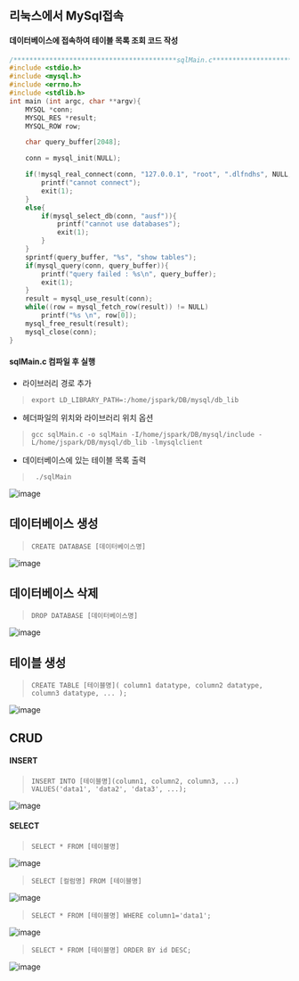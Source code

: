 ## 리눅스에서 MySql접속
#### 데이터베이스에 접속하여 테이블 목록 조회 코드 작성
```c
/*****************************************sqlMain.c******************************************/
#include <stdio.h>
#include <mysql.h>
#include <errno.h>
#include <stdlib.h>
int main (int argc, char **argv){
    MYSQL *conn;
    MYSQL_RES *result;
    MYSQL_ROW row;

    char query_buffer[2048];

    conn = mysql_init(NULL);

    if(!mysql_real_connect(conn, "127.0.0.1", "root", ".dlfndhs", NULL, 0, NULL, 0)){
        printf("cannot connect");
        exit(1);
    }
    else{
        if(mysql_select_db(conn, "ausf")){  
            printf("cannot use databases");
            exit(1);
        }
    }
    sprintf(query_buffer, "%s", "show tables");
    if(mysql_query(conn, query_buffer)){
        printf("query failed : %s\n", query_buffer);
        exit(1);
    }
    result = mysql_use_result(conn);
    while((row = mysql_fetch_row(result)) != NULL)
        printf("%s \n", row[0]);
    mysql_free_result(result);
    mysql_close(conn);
}
```
#### sqlMain.c 컴파일 후 실행
* 라이브러리 경로 추가

> ``
>   export LD_LIBRARY_PATH=:/home/jspark/DB/mysql/db_lib        
>   ``
  
* 헤더파일의 위치와 라이브러리 위치 옵션

> ``
>   gcc sqlMain.c -o sqlMain -I/home/jspark/DB/mysql/include -L/home/jspark/DB/mysql/db_lib -lmysqlclient   
> ``

* 데이터베이스에 있는 테이블 목록 출력

> `` 
> ./sqlMain
> `` 

![image](https://user-images.githubusercontent.com/64197428/126729215-f4fec428-f2e8-472c-8cae-b31478d66368.png)
  
## 데이터베이스 생성
> ``
>  CREATE DATABASE [데이터베이스명]
> ``
 
![image](https://user-images.githubusercontent.com/64197428/126736508-b8b3599f-ab35-47d5-8871-dab48191d423.png)

## 데이터베이스 삭제
> ``
> DROP DATABASE [데이터베이스명]
> ``

![image](https://user-images.githubusercontent.com/64197428/126736697-6dfb60a1-94b6-40b2-add1-3d0d4be43397.png)

## 테이블 생성
> ``
> CREATE TABLE [테이블명](
>   column1 datatype,
>   column2 datatype,
>   column3 datatype,
>   ...
>   );
> ``

![image](https://user-images.githubusercontent.com/64197428/126739581-569416fb-3094-44a7-a83b-f2e0f659ac2c.png)

## CRUD
#### INSERT
> ``
> INSERT INTO [테이블명](column1, column2, column3, ...) VALUES('data1', 'data2', 'data3', ...);
> ``

![image](https://user-images.githubusercontent.com/64197428/126740736-b956edee-9f1d-4f9b-8efd-fd70556d9643.png)

#### SELECT
> ``
> SELECT * FROM [테이블명]
> ``

![image](https://user-images.githubusercontent.com/64197428/126741321-51b690ca-92d5-4dde-aad1-eba8f44d4b7f.png)

> ``
> SELECT [컬럼명] FROM [테이블명]
> ``

![image](https://user-images.githubusercontent.com/64197428/126741654-57a3294a-df96-4e59-a1c5-a994229ce933.png)

> ``
> SELECT * FROM [테이블명] WHERE column1='data1';
> ``

![image](https://user-images.githubusercontent.com/64197428/126741867-a93e0d1d-f62f-42ed-9a5b-30c3e9502196.png)

> ``
> SELECT * FROM [테이블명] ORDER BY id DESC;
> ``

![image](https://user-images.githubusercontent.com/64197428/126742059-925ca8c3-7c9f-463b-80c5-40646b7a9773.png)

